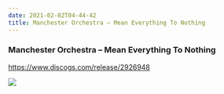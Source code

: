 ```yaml
---
date: 2021-02-02T04-44-42
title: Manchester Orchestra – Mean Everything To Nothing
---
```

### Manchester Orchestra – Mean Everything To Nothing
https://www.discogs.com/release/2926948

![](dayone-moment://8FE469A68D7B48968DF05A0B0A8FD153)
